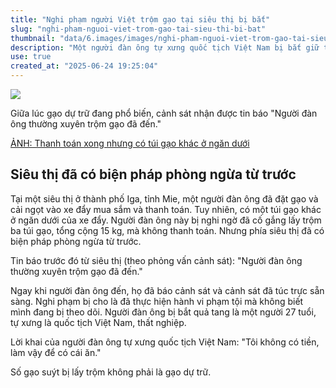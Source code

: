 ```yaml
---
title: "Nghi phạm người Việt trộm gạo tại siêu thị bị bắt"
slug: "nghi-pham-nguoi-viet-trom-gao-tai-sieu-thi-bi-bat"
thumbnail: "data/6.images/images/nghi-pham-nguoi-viet-trom-gao-tai-sieu-thi-bi-bat.webp"
description: "Một người đàn ông tự xưng quốc tịch Việt Nam bị bắt giữ tại một siêu thị ở Nhật Bản vì nghi ngờ ăn trộm 15kg gạo."
use: true
created_at: "2025-06-24 19:25:04"
---
```


![](/images/20250623-90167402-ann-000-2-view.webp)

Giữa lúc gạo dự trữ đang phổ biến, cảnh sát nhận được tin báo "Người đàn ông thường xuyên trộm gạo đã đến."

[ẢNH: Thanh toán xong nhưng có túi gạo khác ở ngăn dưới](https://news.tv-asahi.co.jp/news_society/articles/photos/900167402.html)

## Siêu thị đã có biện pháp phòng ngừa từ trước

Tại một siêu thị ở thành phố Iga, tỉnh Mie, một người đàn ông đã đặt gạo và cải ngọt vào xe đẩy mua sắm và thanh toán. Tuy nhiên, có một túi gạo khác ở ngăn dưới của xe đẩy. Người đàn ông này bị nghi ngờ đã cố gắng lấy trộm ba túi gạo, tổng cộng 15 kg, mà không thanh toán. Nhưng phía siêu thị đã có biện pháp phòng ngừa từ trước.

Tin báo trước đó từ siêu thị (theo phỏng vấn cảnh sát):
"Người đàn ông thường xuyên trộm gạo đã đến."

Ngay khi người đàn ông đến, họ đã báo cảnh sát và cảnh sát đã túc trực sẵn sàng. Nghi phạm bị cho là đã thực hiện hành vi phạm tội mà không biết mình đang bị theo dõi. Người đàn ông bị bắt quả tang là một người 27 tuổi, tự xưng là quốc tịch Việt Nam, thất nghiệp.

Lời khai của người đàn ông tự xưng quốc tịch Việt Nam:
"Tôi không có tiền, làm vậy để có cái ăn."

Số gạo suýt bị lấy trộm không phải là gạo dự trữ.
